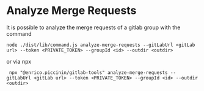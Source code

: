 # Analyze Merge Requests

It is possible to analyze the merge requests of a gitlab group with the command

`node ./dist/lib/command.js analyze-merge-requests --gitLabUrl <gitLab url> --token <PRIVATE_TOKEN> --groupId <id> --outdir <outdir>`

or via npx

` npx "@enrico.piccinin/gitlab-tools" analyze-merge-requests --gitLabUrl <gitLab url> --token <PRIVATE_TOKEN> --groupId <id> --outdir <outdir>`